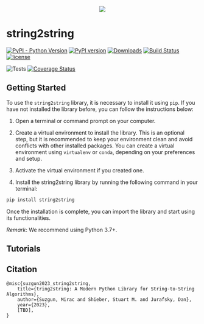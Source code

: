 <!-- <p align="center">
    <img src="https://github.com/suzgunmirac/string2string/blob/main/fables/string2string-logo.png" class="center"/>
</p> -->

<p align="center">
    <img src="https://github.com/suzgunmirac/string2string/blob/main/fables/string2string-overview.png" class="center" />
</p>

# string2string


[![PyPI - Python Version](https://img.shields.io/pypi/pyversions/string2string)](https://badge.fury.io/py/string2string)
[![PyPI version](https://badge.fury.io/py/string2string.svg)](https://badge.fury.io/py/string2string)
[![Downloads](https://pepy.tech/badge/string2string)](https://pepy.tech/project/string2string)
[![Build Status](https://github.com/suzgunmirac/string2string/workflows/tests/badge.svg)](https://github.com/suzgunmirac/string2string)
[![license](https://img.shields.io/github/license/suzgunmirac/string2string.svg)](https://github.com/suzgunmirac/string2string/blob/main/LICENSE.txt)

![Tests](https://github.com/suzgunmirac/string2string/workflows/Tests/badge.svg)
[![Coverage Status](https://coveralls.io/repos/github/suzgunmirac/string2string/badge.svg?branch=main)](https://coveralls.io/github/suzgunmirac/string2string?branch=main)

## Getting Started

To use the `string2string` library, it is necessary to install it using `pip`. If you have not installed the library before, you can follow the instructions below:

1. Open a terminal or command prompt on your computer.

2. Create a virtual environment to install the library. This is an optional step, but it is recommended to keep your environment clean and avoid conflicts with other installed packages. You can create a virtual environment using `virtualenv` or `conda`, depending on your preferences and setup.

3. Activate the virtual environment if you created one.

4. Install the string2string library by running the following command in your terminal:

```python
pip install string2string
```

Once the installation is complete, you can import the library and start using its functionalities.

*Remark*: We recommend using Python 3.7+.

## Tutorials

## Citation

```
@misc{suzgun2023_string2string,
    title={tring2string: A Modern Python Library for String-to-String Algorithms},
    author={Suzgun, Mirac and Shieber, Stuart M. and Jurafsky, Dan},
    year={2023},
    [TBD],
}
```
